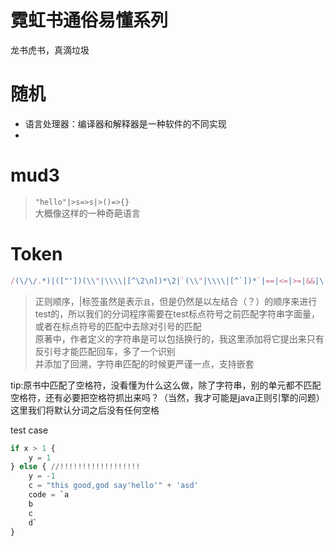 # 霓虹书通俗易懂系列
龙书虎书，真滴垃圾

# 随机

- 语言处理器：编译器和解释器是一种软件的不同实现
-

# mud3
> `"hello"|>s=>s|>()=>{}`
> <br>大概像这样的一种奇葩语言

# Token
```js
/(\/\/.*)|(["'])(\\"|\\\\|[^\2\n])*\2|`(\\"|\\\\|[^`])*`|==|<=|>=|&&|\|\||\d+|\w[\d\w]*|[!#$%&()*+,\-./:;<=>?@[\\\]^_{|}~]+/g
```
> 正则顺序，|标签虽然是表示`且`，但是仍然是以左结合（？）的顺序来进行test的，所以我们的分词程序需要在test标点符号之前匹配字符串字面量，或者在标点符号的匹配中去除对引号的匹配
> <br>原著中，作者定义的字符串是可以包括换行的，我这里添加将它提出来只有反引号才能匹配回车，多了一个识别
> <br>并添加了回溯，字符串匹配的时候更严谨一点，支持嵌套

tip:原书中匹配了空格符，没看懂为什么这么做，除了字符串，别的单元都不匹配空格符，还有必要把空格符抓出来吗？（当然，我才可能是java正则引擎的问题）这里我们将默认分词之后没有任何空格

test case
```python
if x > 1 {
	y = 1
} else { //!!!!!!!!!!!!!!!!!!
	y = -1
	c = "this good,god say'hello'" + 'asd'
	code = `a
	b
	c
	d`
}
```
